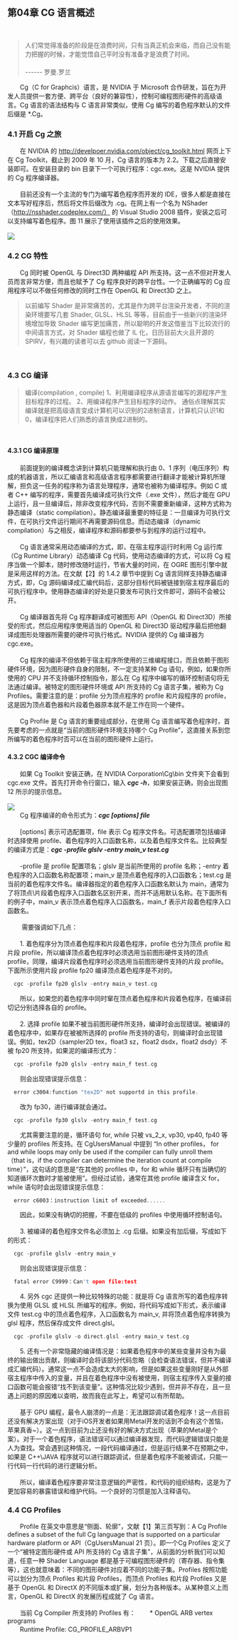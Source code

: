 ## 第04章  CG 语言概述
<br>

> 人们常觉得准备的阶段是在浪费时间，只有当真正机会来临，而自己没有能力把握的时候，才能觉悟自己平时没有准备才是浪费了时间。<br>
　　　　　　　　　　　　　　　　　　　　　　　　　　　　　　　　　　　------ 罗曼.罗兰

　　Cg（C for Graphcis）语言，是 NVIDIA 于 Microsoft 合作研发，旨在为开发人员提供一套方便、跨平台（良好的兼容性），控制可编程图形硬件的高级语言。Cg 语言的语法结构与 C 语言非常类似，使用 Cg 编写的着色程序默认的文件后缀是 *.Cg。
<br>

### 4.1 开启 Cg 之旅

　　在 NVIDIA 的 http://develpoer.nvidia.com/object/cg_toolkit.html 网页上下在 Cg Toolkit，截止到 2009 年 10 月，Cg 语言的版本为 2.2。下载之后直接安装即可。在安装目录的 bin 目录下一个可执行程序：cgc.exe。这是 NVIDIA 提供的 Cg 程序编译器。
<br><br>
　　目前还没有一个主流的专门为编写着色程序而开发的 IDE，很多人都是直接在文本写好程序后，然后将文件后缀改为 .cg。在网上有一个名为 NShader （http://nsshader.codeplex.com/） 的 Visual Studio 2008 插件，安装之后可以支持编写着色程序。图 11 展示了使用该插件之后的使用效果。
<br><br>
![](res/图11.png)
<br>

### 4.2 CG 特性

　　Cg 同时被 OpenGL 与 Direct3D 两种编程 API 所支持。这一点不但对开发人员而言非常方便，而且也赋予了 Cg 程序良好的跨平台性。一个正确编写的 Cg 应用程序可以不做任何修改的同时工作在 OpenGL 和 Direct3D 之上。
<br>

>以前编写 Shader 是非常痛苦的，尤其是作为跨平台渲染开发者，不同的渲染环境要写几套 Shader, GLSL、HLSL 等等，目前由于一些新兴的渲染环境增加导致 Shader 编写更加痛苦，所以聪明的开发这借鉴当下比较流行的中间语言方式，对 Shader 编程也做了 IL 化，日历目前大火且开源的 SPIRV，有兴趣的读者可以去 github 阅读一下源码。
<br>

### 4.3 CG 编译

>编译(compilation , compile)
1、利用编译程序从源语言编写的源程序产生目标程序的过程。
2、用编译程序产生目标程序的动作。 
通俗点理解其实编译就是把高级语言变成计算机可以识别的2进制语言，计算机只认识1和0，编译程序把人们熟悉的语言换成2进制的。
<br>

#### 4.3.1 CG 编译原理

　　前面提到的编译概念讲到计算机只能理解和执行由 0、1 序列（电压序列）构成的机器语言，所以汇编语言和高级语言程序都需要进行翻译才能被计算机所理解，担负这一任务的程序称为语言处理程序，通常也被称为编译程序。例如 C 或者 C++ 编写的程序，需要首先编译成可执行文件（.exe 文件），然后才能在 GPU 上运行，且一旦编译后，除非改变程序代码，否则不需要重新编译，这种方式称为静态编译（static compilation）。静态编译最重要的特征是：一旦编译为可执行文件，在可执行文件运行期间不再需要源码信息。而动态编译（dynamic compilation）与之相反，编译程序和源码都要参与到程序的运行过程中。
<br><br>
　　Cg 语言通常采用动态编译的方式，即，在宿主程序运行时利用 Cg 运行库（Cg Runtime Library）动态编译 Cg 代码，使用动态编译的方式，可以将 Cg 程序当做一个脚本，随时修改随时运行，节省大量的时间，在 OGRE 图形引擎中就是采用这样的方法。在文献【2】的 1.4.2 章节中提到 Cg 语言同样支持静态编译方式，即，Cg 源码编译成汇编代码后，这部分目标代码被链接到宿主程序最后的可执行程序中。使用静态编译的好处是只要发布可执行文件即可，源码不会被公开。
<br><br>
　　Cg 编译器首先将 Cg 程序翻译成可被图形 API（OpenGL 和 Direct3D）所接受的形式，然后应用程序使用适当的 OpenGL 和 Direct3D 驱动程序最后把他翻译成图形处理器所需要的硬件可执行格式。NVIDIA 提供的 Cg 编译器为 cgc.exe。
<br><br>
　　Cg 程序的编译不但依赖于宿主程序所使用的三维编程接口，而且依赖于图形硬件环境，因为图形硬件自身的限制，不一定支持某种 Cg 语句，例如，如果你所使用的 CPU 并不支持循环控制指令，那么在 Cg 程序中编写的循环控制语句将无法通过编译。被特定的图形硬件环境或 API 所支持的 Cg 语言子集，被称为 Cg Profiles。需要注意的是：profile 分为顶点程序的 profile 和片段程序的 profile，这是因为顶点着色器和片段着色器原本就不是工作在同一个硬件。
<br><br>
　　Cg Profile 是 Cg 语言的重要组成部分，在使用 Cg 语言编写着色程序时，首先要考虑的一点就是“当前的图形硬件环境支持哪个 Cg Profile”，这直接关系到您所编写的着色程序时否可以在当前的图形硬件上运行。
<br>

#### 4.3.2 CGC 编译命令

　　如果 Cg Toolkit 安装正确，在 NVIDIA Corporation\Cg\bin 文件夹下会看到 cgc.exe 文件。首先打开命令行窗口，输入 ***cgc -h***，如果安装正确，则会出现图 12 所示的提示信息。
<br><br>
![](res/图12.png)
<br>
　　Cg 程序编译的命令形式为：***cgc [options] file***
<br><br>
　　[options] 表示可选配置项，file 表示 Cg 程序文件名。可选配置项包括编译时选择使用 profile、着色程序的入口函数名称，以及着色程序文件名。比较典型的编译方式是：***cgc -profile glslv -entry main_v test.cg***
<br><br>
　　-profile 是 profile 配置项名；glslv 是当前所使用的 profile 名称；-entry 着色程序的入口函数名称配置项；main_v 是顶点着色程序的入口函数名；test.cg 是当前的着色程序文件名。编译器指定的着色程序入口函数名默认为 main，通常为了将顶点\片段着色程序入口函数名区别开来，而并不适用默认名称。在下面所有的例子中，main_v 表示顶点着色程序入口函数名，main_f 表示片段着色程序入口函数名。
<br><br>
　　 需要强调如下几点：
<br><br>
　　1. 着色程序分为顶点着色程序和片段着色程序，profile 也分为顶点 profile 和 片段 profile，所以编译顶点着色程序时必须选用当前图形硬件支持的顶点 profile，同理，编译片段着色程序时必须选用当前图形硬件支持的片段 profile。下面所示使用片段 profile fp20 编译顶点着色程序是不对的。
  ```c
    cgc -profile fp20 glslv -entry main_v test.cg
  ```
　　所以，如果您的着色程序中同时窜在顶点着色程序和片段着色程序，在编译前切记分别选择各自的 profile。<br><br>
　　2. 选择 profile 如果不被当前图形硬件所支持，编译时会出现错误。被编译的着色程序中，如果存在被被所选择的 profile 所支持的语句，则编译时会出现错误。例如，tex2D（sampler2D tex，float3 sz，float2 dsdx，float2 dsdy）不被 fp20 所支持，如果泥的编译形式为：
  ```c
    cgc -profile fp20 glslv -entry main_f test.cg
  ```
　　则会出现错误提示信息：
  ```c
    error c3004:function "tex2D" not supportd in this profile.
  ```
　　改为 fp30，进行编译就会通过。
  ```c
    cgc -profile fp30 glslv -entry main_f test.cg
  ```
　　尤其需要注意的是，循环语句 for, while 只被 vs_2_x, vp30, vp40, fp40 等少量的 profiles 所支持。在 CgUsersManual 中提到 “In other profiles， for and while loops may only be used if the compiler can fully unroll them （that is，if the compiler can determine the iteration count at compile time）”，这句话的意思是“在其他的 profiles 中，for 和 while 循环只有当确切的知道循环次数时才能被使用”。但经过试验，通常在其他 profile 编译含义 for， while 语句时会出现错误提示信息：
  ```c
    error c6003：instruction limit of exceeded......
  ```
　　因此，如果没有确切的把握，不要在低级的 profiles 中使用循环控制语句。<br><br>
　　3. 被编译的着色程序文件名必须加上 .cg 后缀。如果没有加后缀，写成如下的形式：
  ```c
    cgc -profile glslv -entry main_v
  ```
　　则会出现错误提示信息：
  ```c
    fatal error C9999：Can't open file:test
  ```
　　4. 另外 cgc 还提供一种比较特殊的功能：就是将 Cg 语言所写的着色程序转换为使用 GLSL 或 HLSL 所编写的程序。例如，将代码写成如下形式，表示编译文件 test.cg 中的顶点着色程序，入口函数名为 main_v, 并将顶点着色程序转换为 glsl 程序，然后保存成文件 direct.glsl。
  ```c
    cgc -profile glslv -o direct.glsl -entry main_v test.cg
  ```
　　5. 还有一个非常隐藏的编译情况是：如果着色程序中的某些变量并没有为最终的输出做出贡献，则编译时会将该部分代码忽略（会检查语法错误，但并不编译成汇编代码）。通常这一点不会造成太大的影响，但是如果这些变量刚好是从外部宿主程序中传入的变量，并且在着色程序中没有被使用，则宿主程序传入变量的接口函数可能会报错“找不到该变量”。这种情况比较少遇到，但并非不存在，且一旦遇上问题的原因难以查明，故而我在此写上，希望可以有所帮助。
<br><br>
　　基于 GPU 编程，最令人崩溃的一点是：无法跟踪调试着色程序！这一点目前还没有解决方案出现（对于iOS开发者如果用Metal开发的话到不会有这个苦恼，苹果真香~）。这一点到目前为止还没有好的解决方式出现（苹果的Metal是个案）。对于一个着色程序，语法错误可以通过编译器发现，而代码逻辑错误只能是人为查找。常会遇到这种情况，一段代码编译通过，但是运行结果不在预期之中，如果是 C++\JAVA 程序就可以进行跟踪调试，但是着色程序不能被调试，只能一行代码一行代码的进行逻辑分析。
<br><br>
　　所以，编译着色程序要非常注意逻辑的严密性，和代码的组织结构，这是为了更加容易的暴露错误和维护代码。一个良好的习惯是加入注释语句。
<br>

### 4.4 CG Profiles

　　Profile 在英文中意思是“侧面、轮廓”，文献【1】第三页写到：A Cg Profile defines a subset of the full Cg language that is supported on a particular hardware platform or API（CgUsersManual 21 页）。即一个Cg Profiles 定义了一个“被特定图形硬件或 API 所支持的 Cg 语言子集”，从前面的分析我们可以知道，任意一种 Shader Language 都是基于可编程图形硬件的（寄存器、指令集等），这也就意味着：不同的图形硬件对应着不同的功能子集。Profiles 按照功能可以划分为顶点 Profiles 和片段 Profiles，而顶点 Profiles 和片段 Profiles 又是基于 OpenGL 和 DirectX 的不同版本或扩展，划分为各种版本。从某种意义上而言，OpenGL 和 DirectX 的发展历程成就了 Cg 语言。
<br><br>
　　当前 Cg Compiler 所支持的 Profiles 有：
　　* OpenGL ARB vertex programs <br>
 　　Runtime Profile: CG_PROFILE_ARBVP1 
<br><br>












